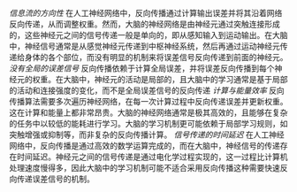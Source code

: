 *信息流的方向性* 
在人工神经网络中，反向传播通过计算输出误差并将其沿着网络反向传递，从而调整权重。然而，大脑的神经网络是由神经元通过突触连接形成的，这些神经元之间的信号传递一般是单向的，即从感知输入到运动输出。在大脑中，神经信号通常是从感觉神经元传递到中枢神经系统，然后再通过运动神经元传递给身体的各个部位，而没有明显的机制来将误差信号反向传递到前面的神经元。
*没有全局的误差信号*
反向传播依赖于计算全局误差，并将误差反向传播到每个神经元的权重。在大脑中，神经元的活动是局部的，且大脑中的学习通常是基于局部的活动和连接强度的变化，而不是全局误差信号的反向传递
*计算与能量效率*
反向传播算法需要多次遍历神经网络，在每一次计算过程中反向传递误差并更新权重。这在计算和能量上都非常昂贵。大脑的神经网络通常是极其高效的，且能够在复杂的任务中以较低的能耗进行学习。大脑的学习机制更可能依赖于局部学习规则，如突触增强或抑制等，而非复杂的反向传播计算。
*信号传递的时间延迟*
在人工神经网络中，反向传播是通过高效的数学运算完成的，而在大脑中，神经信号的传递存在时间延迟。神经元之间的信号传递是通过电化学过程实现的，这一过程比计算机处理速度慢得多，因此大脑中的学习机制可能不适合采用反向传播这种需要快速反向传递误差信号的机制。
